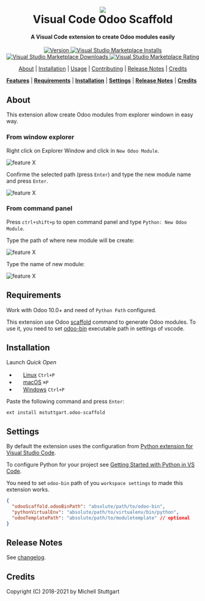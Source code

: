 <h1 align="center">
<br>
<a name="top" href="https://marketplace.visualstudio.com/items?itemName=mstuttgart.odoo-scaffold">
<img src="https://raw.githubusercontent.com/mstuttgart/vscode-odoo-scaffold/develop/images/icon.png">
</a>
<br>
Visual Code Odoo Scaffold
<br>
</h1>

<h4 align="center">A Visual Code extension to create Odoo modules easily</h4>

<p align="center">

<a name="top" href="https://marketplace.visualstudio.com/items?itemName=mstuttgart.odoo-scaffold">

  <a href="https://marketplace.visualstudio.com/items?itemName=mstuttgart.odoo-scaffold">
    <img src="https://vsmarketplacebadges.dev/version-short/mstuttgart.odoo-scaffold.png?style=for-the-badge&color=875A7B" alt="Version">
  </a>
  <a href="https://marketplace.visualstudio.com/items?itemName=mstuttgart.odoo-scaffold">
<img alt="Visual Studio Marketplace Installs" src="https://img.shields.io/visual-studio-marketplace/i/mstuttgart.odoo-scaffold?color=875A7B&style=for-the-badge">
  </a>
  <a href="https://marketplace.visualstudio.com/items?itemName=mstuttgart.odoo-scaffold">
<img alt="Visual Studio Marketplace Downloads" src="https://img.shields.io/visual-studio-marketplace/d/mstuttgart.odoo-scaffold?color=875A7B&style=for-the-badge">
  </a>
  <a href="https://marketplace.visualstudio.com/items?itemName=mstuttgart.odoo-scaffold">
<img alt="Visual Studio Marketplace Rating" src="https://img.shields.io/visual-studio-marketplace/r/mstuttgart.odoo-scaffold?color=875A7B&style=for-the-badge">
  </a>

</p>

<p align="center">

<p align="center">
  <a href="#about">About</a> |
  <a href="#installation">Installation</a> |
  <a href="#usage">Usage</a> |
  <a href="#contributing">Contributing</a> |
  <a href="#release-notes">Release Notes</a> | 
  <a href="#credits">Credits</a>
</p>

<b><a href="#features">Features</a></b>
|
<b><a href="#requirements">Requirements</a></b>
|
<b><a href="#installation">Installation</a></b>
|
<b><a href="#settings">Settings</a></b>
|
<b><a href="#release-notes">Release Notes</a></b>
|
<b><a href="#credits">Credits</a></b>
</p>

## About

This extension allow create Odoo modules from explorer windown in easy way.

### From window explorer

Right click on Explorer Window and click in `New Odoo Module`.

![feature X](https://raw.githubusercontent.com/mstuttgart/vscode-odoo-scaffold/develop/images/screenshot.png)

Confirme the selected path (press `Enter`) and type the new module name and press `Enter`.

![feature X](https://raw.githubusercontent.com/mstuttgart/vscode-odoo-scaffold/develop/images/screenshot_1.png)

### From command panel

Press `ctrl+shift+p` to open command panel and type `Python: New Odoo Module`. 

Type the path of where new module will be create:

![feature X](https://raw.githubusercontent.com/mstuttgart/vscode-odoo-scaffold/develop/images/screenshot2.png)

Type the name of new module:

![feature X](https://raw.githubusercontent.com/mstuttgart/vscode-odoo-scaffold/develop/images/screenshot_1.png)

## Requirements

Work with Odoo 10.0+ and need of `Python Path` configured.

This extension use Odoo  [scaffold](https://www.odoo.com/documentation/11.0/reference/cmdline.html#scaffolding) command to generate Odoo modules. To use it, you need to set [odoo-bin](https://github.com/odoo/odoo/blob/11.0/odoo-bin) executable path in settings of vscode.

## Installation

Launch *Quick Open*
  - <img src="https://www.kernel.org/theme/images/logos/favicon.png" width=16 height=16/> <a href="https://code.visualstudio.com/shortcuts/keyboard-shortcuts-linux.pdf">Linux</a> `Ctrl+P`
  - <img src="https://developer.apple.com/favicon.ico" width=16 height=16/> <a href="https://code.visualstudio.com/shortcuts/keyboard-shortcuts-macos.pdf">macOS</a> `⌘P`
  - <img src="https://www.microsoft.com/favicon.ico" width=16 height=16/> <a href="https://code.visualstudio.com/shortcuts/keyboard-shortcuts-windows.pdf">Windows</a> `Ctrl+P`

Paste the following command and press `Enter`:

```
ext install mstuttgart.odoo-scaffold
```

## Settings

By default the extension uses the configuration from [Python extension for Visual Studio Code](https://marketplace.visualstudio.com/items?itemName=ms-python.python).

To configure Python for your project see [Getting Started with Python in VS Code](https://code.visualstudio.com/docs/python/python-tutorial).

You need to set `odoo-bin` path of you `workspace settings` to made this extension works.

```json
{
  "odooScaffold.odooBinPath": "absolute/path/to/odoo-bin",
  "pythonVirtualEnv": "absolute/path/to/virtualenv/bin/python",
  "odooTemplatePath": "absolute/path/to/moduletemplate" // optional
}
```

## Release Notes

See [changelog](CHANGELOG.md).

## Credits

Copyright (C) 2018-2021 by Michell Stuttgart
